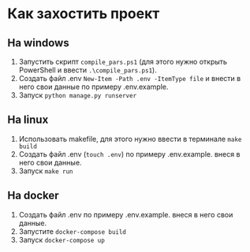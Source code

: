 # Как захостить проект

## На windows

1. Запустить скрипт `compile_pars.ps1` (для этого нужно открыть PowerShell и ввести `.\compile_pars.ps1`).
2. Создать файл .env `New-Item -Path .env -ItemType file` и внести в него свои данные по примеру .env.example.
3. Запуск `python manage.py runserver`

## На linux
1. Использовать makefile, для этого нужно ввести в терминале `make build`
2. Создать файл .env (`touch .env`) по примеру .env.example. внеся в него свои данные.
3. Запуск `make run`

## На docker

1. Создать файл .env по примеру .env.example. внеся в него свои данные.
2. Запустите `docker-compose build`
3. Запуск `docker-compose up`
